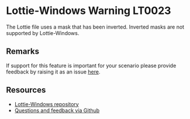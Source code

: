 ﻿[comment]: # (name:MaskWithInvertIsNotSupported)
[comment]: # (text:Mask with invert is not supported.)

# Lottie-Windows Warning LT0023

The Lottie file uses a mask that has been inverted. Inverted masks are not supported by Lottie-Windows.

## Remarks
If support for this feature is important for your scenario please provide feedback
by raising it as an issue [here](https://github.com/windows-toolkit/Lottie-Windows/issues).

## Resources

* [Lottie-Windows repository](https://aka.ms/lottie)
* [Questions and feedback via Github](https://github.com/windows-toolkit/Lottie-Windows/issues)
